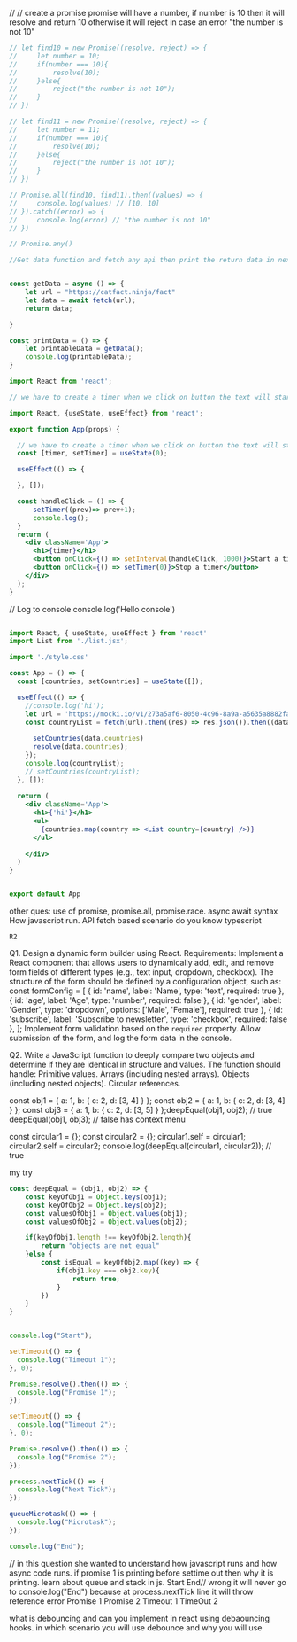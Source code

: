 // // create a promise promise will have a number, if number is 10 then it will resolve and return 10 otherwise it will reject in case an error "the number is not 10"
```js
// let find10 = new Promise((resolve, reject) => {
//     let number = 10;
//     if(number === 10){
//         resolve(10);
//     }else{
//         reject("the number is not 10");
//     }
// })

// let find11 = new Promise((resolve, reject) => {
//     let number = 11;
//     if(number === 10){
//         resolve(10);
//     }else{
//         reject("the number is not 10");
//     }
// })

// Promise.all(find10, find11).then((values) => {
//     console.log(values) // [10, 10]
// }).catch((error) => {
//     console.log(error) // "the number is not 10"
// })

// Promise.any()

//Get data function and fetch any api then print the return data in next function 


const getData = async () => {
    let url = "https://catfact.ninja/fact"
    let data = await fetch(url);
    return data;

}

const printData = () => {
    let printableData = getData();
    console.log(printableData);
}
```

```jsx
import React from 'react';

// we have to create a timer when we click on button the text will start increasing text and with pause button it will pause;

import React, {useState, useEffect} from 'react';

export function App(props) {

  // we have to create a timer when we click on button the text will start increasing text and with pause button it will pause;
  const [timer, setTimer] = useState(0);

  useEffect(() => {

  }, []);

  const handleClick = () => {
      setTimer((prev)=> prev+1);
      console.log();
  }
  return (
    <div className='App'>
      <h1>{timer}</h1>
      <button onClick={() => setInterval(handleClick, 1000)}>Start a timer</button>
      <button onClick={() => setTimer(0)}>Stop a timer</button>
    </div>
  );
}
```

// Log to console
console.log('Hello console')

```jsx

import React, { useState, useEffect } from 'react'
import List from './list.jsx';

import './style.css'

const App = () => {
  const [countries, setCountries] = useState([]);

  useEffect(() => {
    //console.log('hi');
    let url = 'https://mocki.io/v1/273a5af6-8050-4c96-8a9a-a5635a8882fa';
    const countryList = fetch(url).then((res) => res.json()).then((data)=> {
      
      setCountries(data.countries)
      resolve(data.countries);
    });
    console.log(countryList);
    // setCountries(countryList);
  }, []);
  
  return (
    <div className='App'>
      <h1>{'hi'}</h1>
      <ul>
        {countries.map(country => <List country={country} />)}
      </ul>
      
    </div>
  )
}


export default App

```
other ques:
use of promise, promise.all, promise.race.
async await syntax
How javascript run. 
API fetch based scenario
do you know typescript

```
R2
```

Q1. Design a dynamic form builder using React.
Requirements:
Implement a React component that allows users to dynamically add, edit, and remove form fields of different types (e.g., text input, dropdown, checkbox).
The structure of the form should be defined by a configuration object, such as:
const formConfig = [
       { id: 'name', label: 'Name', type: 'text', required: true },
       { id: 'age', label: 'Age', type: 'number', required: false },
       { id: 'gender', label: 'Gender', type: 'dropdown', options: ['Male', 'Female'], required: true },
       { id: 'subscribe', label: 'Subscribe to newsletter', type: 'checkbox', required: false },
   ];
Implement form validation based on the `required` property.
Allow submission of the form, and log the form data in the console.

Q2. Write a JavaScript function to deeply compare two objects and determine if they are identical in structure and values. The function should handle:
Primitive values.
Arrays (including nested arrays).
Objects (including nested objects).
Circular references.
 
const obj1 = { a: 1, b: { c: 2, d: [3, 4] } };
const obj2 = { a: 1, b: { c: 2, d: [3, 4] } };
const obj3 = { a: 1, b: { c: 2, d: [3, 5] } };deepEqual(obj1, obj2); // true
deepEqual(obj1, obj3); // false
has context menu

const circular1 = {};
const circular2 = {};
circular1.self = circular1;
circular2.self = circular2;
console.log(deepEqual(circular1, circular2)); // true

my try
```js
const deepEqual = (obj1, obj2) => {
    const keyOfObj1 = Object.keys(obj1);
    const keyOfObj2 = Object.keys(obj2);
    const valuesOfObj1 = Object.values(obj1);
    const valuesOfObj2 = Object.values(obj2);

    if(keyOfObj1.length !== keyOfObj2.length){
        return "objects are not equal"
    }else {
        const isEqual = keyOfObj2.map((key) => {
            if(obj1.key === obj2.key){
                return true;
            }
        })
    }
}
```

```js

console.log("Start");

setTimeout(() => {
  console.log("Timeout 1");
}, 0);

Promise.resolve().then(() => {
  console.log("Promise 1");
});

setTimeout(() => {
  console.log("Timeout 2");
}, 0);

Promise.resolve().then(() => {
  console.log("Promise 2");
});

process.nextTick(() => {
  console.log("Next Tick");
});

queueMicrotask(() => {
  console.log("Microtask");
});

console.log("End");

```

// in this question she wanted to understand how javascript runs and how async code runs. if promise 1 is printing before settime out then why it is printing. learn about queue and stack in js.
Start
End// wrong it will never go to console.log("End") because at process.nextTick line it will throw reference error
Promise 1
Promise 2
Timeout 1
TimeOut 2

what is debouncing and can you implement in react using debaouncing hooks. in which scenario you will use debounce and why you will use